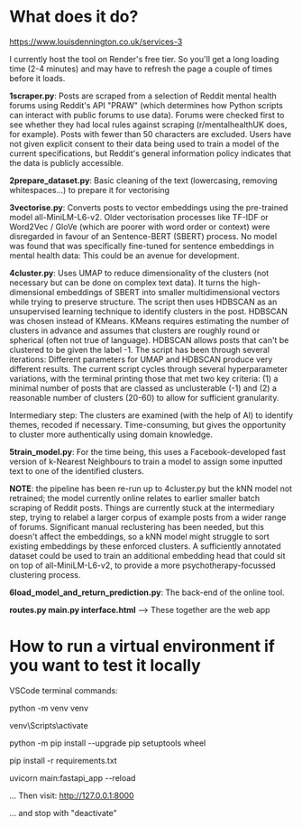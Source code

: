 # What does it do?
https://www.louisdennington.co.uk/services-3

I currently host the tool on Render's free tier. So you'll get a long loading time (2-4 minutes) and may have to refresh the page a couple of times before it loads.

**1scraper.py**: Posts are scraped from a selection of Reddit mental health forums using Reddit's API "PRAW" (which determines how Python scripts can interact with public forums to use data). Forums were checked first to see whether they had local rules against scraping (r/mentalhealthUK does, for example). Posts with fewer than 50 characters are excluded. Users have not given explicit consent to their data being used to train a model of the current specifications, but Reddit's general information policy indicates that the data is publicly accessible. 

**2prepare_dataset.py**: Basic cleaning of the text (lowercasing, removing whitespaces...) to prepare it for vectorising

**3vectorise.py**: Converts posts to vector embeddings using the pre-trained model all-MiniLM-L6-v2. Older vectorisation processes like TF-IDF or Word2Vec / GloVe	(which are poorer with word order or context) were disregarded in favour of an Sentence-BERT (SBERT) process. No model was found that was specifically fine-tuned for sentence embeddings in mental health data: This could be an avenue for development. 

**4cluster.py**: Uses UMAP to reduce dimensionality of the clusters (not necessary but can be done on complex text data). It turns the high-dimensional embeddings of SBERT into smaller multidimensional vectors while trying to preserve structure. The script then uses HDBSCAN as an unsupervised learning technique to identify clusters in the post. HDBSCAN was chosen instead of KMeans. KMeans requires estimating the number of clusters in advance and assumes that clusters are roughly round or spherical (often not true of language). HDBSCAN allows posts that can't be clustered to be given the label -1. The script has been through several iterations: Different parameters for UMAP and HDBSCAN produce very different results. The current script cycles through several hyperparameter variations, with the terminal printing those that met two key criteria: (1) a minimal number of posts that are classed as unclusterable (-1) and (2) a reasonable number of clusters (20-60) to allow for sufficient granularity.

Intermediary step: The clusters are examined (with the help of AI) to identify themes, recoded if necessary. Time-consuming, but gives the opportunity to cluster more authentically using domain knowledge.

**5train_model.py**: For the time being, this uses a Facebook-developed fast version of k-Nearest Neighbours to train a model to assign some inputted text to one of the identified clusters.

**NOTE**: the pipeline has been re-run up to 4cluster.py but the kNN model not retrained; the model currently online relates to earlier smaller batch scraping of Reddit posts. Things are currently stuck at the intermediary step, trying to relabel a larger corpus of example posts from a wider range of forums. Significant manual reclustering has been needed, but this doesn't affect the embeddings, so a kNN model might struggle to sort existing embeddings by these enforced clusters. A sufficiently annotated dataset could be used to train an additional embedding head that could sit on top of all-MiniLM-L6-v2, to provide a more psychotherapy-focussed clustering process.

**6load_model_and_return_prediction.py**: The back-end of the online tool.

**routes.py
main.py
interface.html**
--> These together are the web app

# How to run a virtual environment if you want to test it locally

VSCode terminal commands:

python -m venv venv

venv\Scripts\activate 

python -m pip install --upgrade pip setuptools wheel

pip install -r requirements.txt

uvicorn main:fastapi_app --reload

... Then visit: http://127.0.0.1:8000

... and stop with "deactivate"
